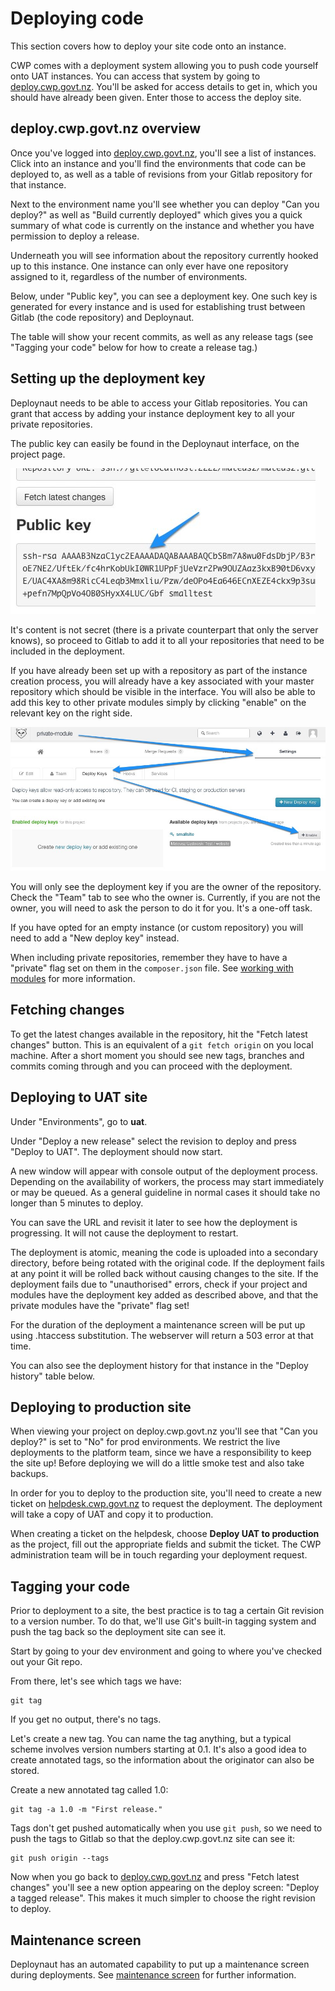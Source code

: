 <!--
title: Deploying code
pagenumber: 7
-->

# Deploying code

This section covers how to deploy your site code onto an instance.

CWP comes with a deployment system allowing you to push code yourself onto UAT instances. You can access that system
by going to [deploy.cwp.govt.nz](http://deploy.cwp.govt.nz). You'll be asked for access details to get in, which you
should have already been given. Enter those to access the deploy site.

## deploy.cwp.govt.nz overview

Once you've logged into [deploy.cwp.govt.nz](http://deploy.cwp.govt.nz), you'll see a list of instances. Click into an
instance and you'll find the environments that code can be deployed to, as well as a table of revisions from your Gitlab
repository for that instance.

Next to the environment name you'll see whether you can deploy "Can you deploy?" as well as "Build currently deployed"
which gives you a quick summary of what code is currently on the instance and whether you have permission to deploy
a release.

Underneath you will see information about the repository currently hooked up to this instance. One instance can only
ever have one repository assigned to it, regardless of the number of environments.

Below, under "Public key", you can see a deployment key. One such key is generated for every instance and is used for
establishing trust between Gitlab (the code repository) and Deploynaut.

The table will show your recent commits, as well as any release tags (see "Tagging your code" below for how to create
a release tag.)

## Setting up the deployment key

Deploynaut needs to be able to access your Gitlab repositories. You can grant that access by adding your instance
deployment key to all your private repositories.

The public key can easily be found in the Deploynaut interface, on the project page.

![Deploynaut - project key](_images/deploynaut-project-key.jpg)

It's content is not secret (there is a private counterpart that only the server knows), so proceed to Gitlab
to add it to all your repositories that need to be included in the deployment.

If you have already been set up with a repository as part of the instance creation process, you will already have a key
associated with your master repository which should be visible in the interface. You will also be able to add this
key to other private modules simply by clicking "enable" on the relevant key on the right side.

![Gitlab - associating project key with a private module](_images/gitlab-enable-key.jpg )

<div class="notice" markdown='1'>
You will only see the deployment key if you are the owner of the repository. Check the "Team" tab to see who the owner
is. Currently, if you are not the owner, you will need to ask the person to do it for you. It's a one-off task.
</div>

If you have opted for an empty instance (or custom repository) you will need to add a "New deploy key" instead.

When including private repositories, remember they have to have a "private" flag set on them in the `composer.json`
file. See [working with modules](working-with-modules) for more information.

## Fetching changes

To get the latest changes available in the repository, hit the "Fetch latest changes" button. This is an equivalent of a
`git fetch origin` on you local machine. After a short moment you should see new tags, branches and commits coming
through and you can proceed with the deployment.

## Deploying to UAT site

Under "Environments", go to **uat**.

Under "Deploy a new release" select the revision to deploy and press "Deploy to UAT". The deployment should now start.

A new window will appear with console output of the deployment process. Depending on the availability of workers, the
process may start immediately or may be queued. As a general guideline in normal cases it should take no longer than
5 minutes to deploy.

You can save the URL and revisit it later to see how the deployment is progressing. It will not cause the deployment to
restart.

The deployment is atomic, meaning the code is uploaded into a secondary directory, before being rotated with the
original code. If the deployment fails at any point it will be rolled back without causing changes to the site. If the
deployment fails due to "unauthorised" errors, check if your project and modules have the deployment key added as
described above, and that the private modules have the "private" flag set!

For the duration of the deployment a maintenance screen will be put up using .htaccess substitution. The webserver will
return a 503 error at that time.

You can also see the deployment history for that instance in the "Deploy history" table below.

## Deploying to production site

When viewing your project on deploy.cwp.govt.nz you'll see that "Can you deploy?" is set to "No" for prod environments.
We restrict the live deployments to the platform team, since we have a responsibility to keep the site up! Before
deploying we will do a little smoke test and also take backups.

In order for you to deploy to the production site, you'll need to create a new ticket on
[helpdesk.cwp.govt.nz](http://helpdesk.cwp.govt.nz) to request the deployment. The deployment will take a copy of UAT
and copy it to production.

When creating a ticket on the helpdesk, choose **Deploy UAT to production** as the project, fill out the appropriate
fields and submit the ticket. The CWP administration team will be in touch regarding your deployment request.

## Tagging your code

Prior to deployment to a site, the best practice is to tag a certain Git revision to a version number. To do that, we'll
use Git's built-in tagging system and push the tag back so the deployment site can see it.

Start by going to your dev environment and going to where you've checked out your Git repo.

From there, let's see which tags we have:

	git tag

If you get no output, there's no tags.

Let's create a new tag. You can name the tag anything, but a typical scheme involves version numbers starting at 0.1.
It's also a good idea to create annotated tags, so the information about the originator can also be stored.

Create a new annotated tag called 1.0:

	git tag -a 1.0 -m "First release."

Tags don't get pushed automatically when you use `git push`, so we need to push the tags to Gitlab so that the
deploy.cwp.govt.nz site can see it:

	git push origin --tags

Now when you go back to [deploy.cwp.govt.nz](http://deploy.cwp.govt.nz) and press "Fetch latest changes" you'll see
a new option appearing on the deploy screen: "Deploy a tagged release". This makes it much simpler to choose the right
revision to deploy.

## Maintenance screen

Deploynaut has an automated capability to put up a maintenance screen during deployments. See [maintenance
screen](cwp-features/maintenance_screen.md) for further information.

